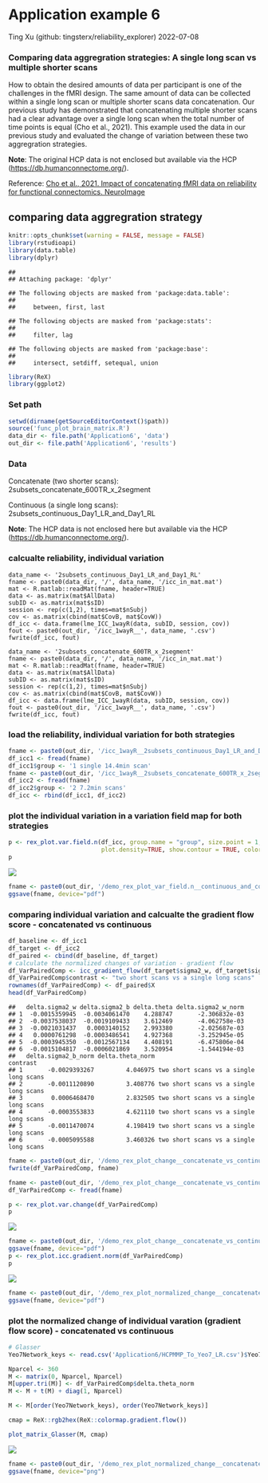 Application example 6
================
Ting Xu (github: tingsterx/reliability_explorer)
2022-07-08

### Comparing data aggregration strategies: A single long scan vs multiple shorter scans

How to obtain the desired amounts of data per participant is one of the
challenges in the fMRI design. The same amount of data can be collected
within a single long scan or multiple shorter scans data concatenation.
Our previous study has demonstrated that concatenating multiple shorter
scans had a clear advantage over a single long scan when the total
number of time points is equal (Cho et al., 2021). This example used the
data in our previous study and evaluated the change of variation between
these two aggregration strategies.

**Note**: The original HCP data is not enclosed but available via the
HCP (<https://db.humanconnectome.org/>).

Reference: [Cho et al., 2021. Impact of concatenating fMRI data on
reliability for functional connectomics.
NeuroImage](https://www.sciencedirect.com/science/article/pii/S105381192031034X)

## comparing data aggregration strategy

``` r
knitr::opts_chunk$set(warning = FALSE, message = FALSE) 
library(rstudioapi)
library(data.table)
library(dplyr)
```

    ## 
    ## Attaching package: 'dplyr'

    ## The following objects are masked from 'package:data.table':
    ## 
    ##     between, first, last

    ## The following objects are masked from 'package:stats':
    ## 
    ##     filter, lag

    ## The following objects are masked from 'package:base':
    ## 
    ##     intersect, setdiff, setequal, union

``` r
library(ReX)
library(ggplot2)
```

### Set path

``` r
setwd(dirname(getSourceEditorContext()$path))
source('func_plot_brain_matrix.R')
data_dir <- file.path('Application6', 'data')
out_dir <- file.path('Application6', 'results')
```

### Data

Concatenate (two shorter scans): 2subsets_concatenate_600TR_x\_2segment

Continuous (a single long scans):
2subsets_continuous_Day1_LR_and_Day1_RL

**Note**: The HCP data is not enclosed here but available via the HCP
(<https://db.humanconnectome.org/>).

### calcualte reliability, individual variation

    data_name <- '2subsets_continuous_Day1_LR_and_Day1_RL'
    fname <- paste0(data_dir, '/', data_name, '/icc_in_mat.mat')
    mat <- R.matlab::readMat(fname, header=TRUE)
    data <- as.matrix(mat$AllData)
    subID <- as.matrix(mat$sID)
    session <- rep(c(1,2), times=mat$nSubj)
    cov <- as.matrix(cbind(mat$CovB, mat$CovW))
    df_icc <- data.frame(lme_ICC_1wayR(data, subID, session, cov))
    fout <- paste0(out_dir, '/icc_1wayR__', data_name, '.csv')
    fwrite(df_icc, fout)

    data_name <- '2subsets_concatenate_600TR_x_2segment'
    fname <- paste0(data_dir, '/', data_name, '/icc_in_mat.mat')
    mat <- R.matlab::readMat(fname, header=TRUE)
    data <- as.matrix(mat$AllData)
    subID <- as.matrix(mat$sID)
    session <- rep(c(1,2), times=mat$nSubj)
    cov <- as.matrix(cbind(mat$CovB, mat$CovW))
    df_icc <- data.frame(lme_ICC_1wayR(data, subID, session, cov))
    fout <- paste0(out_dir, '/icc_1wayR__', data_name, '.csv')
    fwrite(df_icc, fout)

### load the reliability, individual variation for both strategies

``` r
fname <- paste0(out_dir, '/icc_1wayR__2subsets_continuous_Day1_LR_and_Day1_RL.csv')
df_icc1 <- fread(fname)
df_icc1$group <- '1 single 14.4min scan'
fname <- paste0(out_dir, '/icc_1wayR__2subsets_concatenate_600TR_x_2segment.csv')
df_icc2 <- fread(fname)
df_icc2$group <- '2 7.2min scans'
df_icc <- rbind(df_icc1, df_icc2)
```

### plot the individual variation in a variation field map for both strategies

``` r
p <- rex_plot.var.field.n(df_icc, group.name = "group", size.point = 1,
                          plot.density=TRUE, show.contour = TRUE, color.point.border = NULL)
p
```

![](Application6_files/figure-gfm/unnamed-chunk-2-1.png)<!-- -->

``` r
fname <- paste0(out_dir, '/demo_rex_plot_var_field.n__continuous_and_concatenate.pdf')
ggsave(fname, device="pdf")
```

### comparing individual variation and calcualte the gradient flow score - concatenated vs continuous

``` r
df_baseline <- df_icc1
df_target <- df_icc2
df_paired <- cbind(df_baseline, df_target)
# calculate the normalized changes of variation - gradient flow 
df_VarPairedComp <- icc_gradient_flow(df_target$sigma2_w, df_target$sigma2_b, df_baseline$sigma2_w, df_baseline$sigma2_b)
df_VarPairedComp$contrast <- "two short scans vs a single long scans"
rownames(df_VarPairedComp) <- df_paired$X
head(df_VarPairedComp)
```

    ##   delta.sigma2_w delta.sigma2_b delta.theta delta.sigma2_w_norm
    ## 1  -0.0015359945  -0.0034061470    4.288747       -2.306832e-03
    ## 2  -0.0037538037  -0.0019109433    3.612469       -4.062758e-03
    ## 3  -0.0021031437   0.0003140152    2.993380       -2.025687e-03
    ## 4   0.0000761298  -0.0003486541    4.927368       -3.252945e-05
    ## 5  -0.0003945350  -0.0012567134    4.408191       -6.475806e-04
    ## 6  -0.0015104817  -0.0006021869    3.520954       -1.544194e-03
    ##   delta.sigma2_b_norm delta.theta_norm                               contrast
    ## 1       -0.0029393267         4.046975 two short scans vs a single long scans
    ## 2       -0.0011120890         3.408776 two short scans vs a single long scans
    ## 3        0.0006468470         2.832505 two short scans vs a single long scans
    ## 4       -0.0003553833         4.621110 two short scans vs a single long scans
    ## 5       -0.0011470074         4.198419 two short scans vs a single long scans
    ## 6       -0.0005095588         3.460326 two short scans vs a single long scans

``` r
fname <- paste0(out_dir, '/demo_rex_plot_change__concatenate_vs_continuous.csv')
fwrite(df_VarPairedComp, fname)
```

``` r
fname <- paste0(out_dir, '/demo_rex_plot_change__concatenate_vs_continuous.csv')
df_VarPairedComp <- fread(fname)

p <- rex_plot.var.change(df_VarPairedComp)
p
```

![](Application6_files/figure-gfm/unnamed-chunk-4-1.png)<!-- -->

``` r
fname <- paste0(out_dir, '/demo_rex_plot_change__concatenate_vs_continuous.pdf')
ggsave(fname, device="pdf")
p <- rex_plot.icc.gradient.norm(df_VarPairedComp)
p
```

![](Application6_files/figure-gfm/unnamed-chunk-4-2.png)<!-- -->

``` r
fname <- paste0(out_dir, '/demo_rex_plot_normalized_change__concatenate_vs_continuous.pdf')
ggsave(fname, device="pdf")
```

### plot the normalized change of individual varation (gradient flow score) - concatenated vs continuous

``` r
# Glasser
Yeo7Network_keys <- read.csv('Application6/HCPMMP_To_Yeo7_LR.csv')$Yeo7Network_keys

Nparcel <- 360
M <- matrix(0, Nparcel, Nparcel)
M[upper.tri(M)] <- df_VarPairedComp$delta.theta_norm
M <- M + t(M) + diag(1, Nparcel)

M <- M[order(Yeo7Network_keys), order(Yeo7Network_keys)]

cmap = ReX::rgb2hex(ReX::colormap.gradient.flow())

plot_matrix_Glasser(M, cmap)
```

![](Application6_files/figure-gfm/unnamed-chunk-5-1.png)<!-- -->

``` r
fname <- paste0(out_dir, '/demo_rex_plot_normalized_change__concatenate_vs_continuous_Matrix.png')
ggsave(fname, device="png")
```
